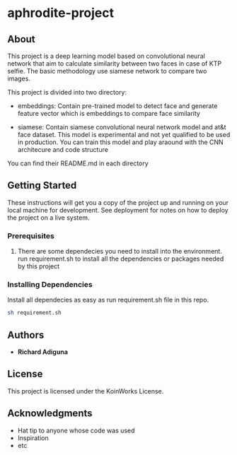 # aphrodite-project

## About
This project is a deep learning model based on convolutional neural network that aim to calculate similarity between two faces in case of KTP selfie. The basic methodology use siamese network to compare two images.

This project is divided into two directory:

- embeddings: Contain pre-trained model to detect face and generate feature vector which is embeddings to compare face similarity

- siamese: Contain siamese convolutional neural network model and at&t face dataset. This model is experimental and not yet qualified to be used in production. You can train this model and play araound with the CNN architecure and code structure

You can find their README.md in each directory


## Getting Started

These instructions will get you a copy of the project up and running on your local machine for development. See deployment for notes on how to deploy the project on a live system.

### Prerequisites

1. There are some dependecies you need to install into the environment. run requirement.sh to install all the dependencies or packages needed by this project

### Installing Dependencies

Install all dependecies as easy as run requirement.sh file in this repo.

```bash
sh requirement.sh
```

## Authors

* **Richard Adiguna**

## License

This project is licensed under the KoinWorks License.

## Acknowledgments

* Hat tip to anyone whose code was used
* Inspiration
* etc
